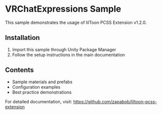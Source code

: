 ﻿# VRChatExpressions Sample

This sample demonstrates the usage of lilToon PCSS Extension v1.2.0.

## Installation

1. Import this sample through Unity Package Manager
2. Follow the setup instructions in the main documentation

## Contents

- Sample materials and prefabs
- Configuration examples
- Best practice demonstrations

For detailed documentation, visit: https://github.com/zapabob/liltoon-pcss-extension
